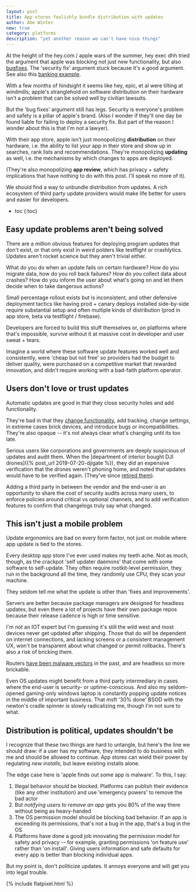 ```yaml
---
layout: post
title: App stores foolishly bundle distribution with updates
author: Abe Winter
new: true
category: platforms
description: "yet another reason we can't have nice things"
---
```


At the height of the hey.com / apple wars of the summer, hey exec dhh tried the argument that apple was blocking not just new functionality, but also [bugfixes](https://twitter.com/dhh/status/1272968382329942017).
The 'security fix' argument stuck because it's a good argument.
See also this [banking example](https://twitter.com/dhh/status/1286771732339073024).

With a few months of hindsight it seems like hey, epic, et al were tilting at windmills;
apple's stranglehold on software distribution on their hardware isn't a problem that can be solved well by civilian lawsuits.

But the 'bug fixes' argument still has legs.
Security is everyone's problem and safety is a pillar of apple's brand.
(Also I wonder if they'll one day be found liable for failing to deploy a security fix.
But part of the reason I wonder about this is that I'm not a lawyer).

With their app store, apple isn't just monopolizing **distribution** on their hardware, i.e. the ability to list your app in their store and show up in searches, rank lists and recommendations.
They're monopolizing **updating** as well, i.e. the mechanisms by which changes to apps are deployed.

(They're also monopolizing **app review**, which has privacy + safety implications that have nothing to do with this post. I'll speak no more of it).

We should find a way to unbundle distribution from updates.
A rich ecosystem of third party update providers would make life better for users and easier for developers.

* toc
{:toc}

## Easy update problems aren't being solved

There are a million obvious features for deploying program updates that don't exist,
or that only exist in weird polders like testflight or crashlytics.
Updates aren't rocket science but they aren't trivial either.

What do you do when an update fails on certain hardware?
How do you migrate data, how do you roll back failures?
How do you collect data about crashes?
How do you inform the user about what's going on and let them decide when to take dangerous actions?

Small percentage rollout exists but is inconsistent,
and other defensive deployment tactics like having prod + canary deploys installed side-by-side require substantial setup and often multiple kinds of distribution
(prod in app store, beta via testflight / firebase).

Developers are forced to build this stuff themselves or, on platforms where that's impossible, survive without it at massive cost in developer and user sweat + tears.

Imagine a world where these software update features worked well and consistently,
were 'cheap but not free' so providers had the budget to deliver quality,
were purchased on a competitive market that rewarded innovation,
and didn't require working with a bad-faith platform operator.

## Users don't love or trust updates

Automatic updates are good in that they close security holes and add functionality.

They're bad in that they [change functionality](https://gist.github.com/sleepyfox/a4d311ffcdc4fd908ec97d1c245e57dc), add tracking, change settings, in extreme cases brick devices, and introduce bugs or incompatibilities.
They're also opaque -- it's not always clear what's changing until its too late.

Serious users like corporations and governments are deeply suspicious of updates and audit them.
When the [department of interior bought DJI drones]({% post_url 2019-07-20-djigate %}), they did an expensive verification that the drones weren't phoning home, and noted that updates would have to be verified again.
(They've since [retired them](https://americanmilitarynews.com/2019/10/us-doi-abruptly-grounds-all-china-made-drones-over-spying-concerns/)).

Adding a third party in between the vendor and the end-user is an opportunity to share the cost of security audits across many users,
to enforce policies around critical vs optional channels,
and to add verification features to confirm that changelogs truly say what changed.

## This isn't just a mobile problem

Update ergonomics are bad on every form factor, not just on mobile where app update is tied to the stores.

Every desktop app store I've ever used makes my teeth ache.
Not as much, though, as the crackpot 'self updater daemons' that come with some software to self-update.
They often require rootkit-level permission, they run in the background all the time, they randomly use CPU, they scan your machine.

They seldom tell me what the update is other than 'fixes and improvements'.

Servers are better because package managers are designed for headless updates, but even there a lot of projects have their own package repos because their release cadence is high or time sensitive.

I'm not an IOT expert but I'm guessing it's still the wild west and most devices never get updated after shipping.
Those that do will be dependent on internet connections, and lacking screens or a consistent management UX, won't be transparent about what changed or permit rollbacks.
There's also a risk of bricking them.

Routers [have been malware vectors](https://www.wired.com/story/vpnfilter-router-malware-outbreak/) in the past, and are headless so more brickable.

Even OS updates might benefit from a third party intermediary in cases where the end-user is security- or uptime-conscious.
And also my seldom-opened gaming-only windows laptop is constantly popping update notices in the middle of important business.
That msft '30% done' BSOD with the newton's cradle spinner is slowly radicalizing me, though I'm not sure to what.

## Distribution is political, updates shouldn't be

I recognize that these two things are hard to untangle, but here's the line we should draw:
if a user has my software, they intended to do business with me and should be allowed to continue.
App stores can wield their power by regulating *new installs*, but leave existing installs alone.

The edge case here is 'apple finds out some app is malware'.
To this, I say:

1. Illegal behavior should be blocked. Platforms can publish their evidence (like any other institution) and use 'emergency powers' to remove the bad actor
1. But *notifying users to remove an app* gets you 80% of the way there without being as heavy-handed
1. The OS permission model should be blocking bad behavior. If an app is exceeding its permissions, that's not a bug in the app, that's a bug in the OS
1. Platforms have done a good job innovating the permission model for safety and privacy -- for example, granting permissions 'on feature use' rather than 'on install'. Giving users information and safe defaults for every app is better than blocking individual apps.

But my point is, don't politicize updates.
It annoys everyone and will get you into legal trouble.

{% include flatpixel.html %}
